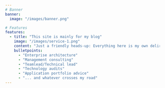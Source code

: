 ```yaml
---
# Banner
banner:
  image: "/images/banner.png"

# Features
features:
  - title: "This site is mainly for my blog"
    image: "/images/service-1.png"
    content: "Just a friendly heads-up: Everything here is my own delirious concoction. The views expressed are purely mine and have nothing to do with my employer or their perspectives. So sit back, enjoy the ride, and let's explore the wonders of tech and management together! We are mainly focused on:"
    bulletpoints:
      - "Enterprise architecture"
      - "Management consulting"
      - "Teamlead/Technical lead"
      - "Technology audits"
      - "Application portfolio advice"
      - "... and whatever crosses my road"
---
```


